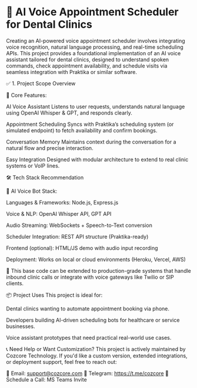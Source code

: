 # **🤖 AI Voice Appointment Scheduler for Dental Clinics**

Creating an AI-powered voice appointment scheduler involves integrating voice recognition, natural language processing, and real-time scheduling APIs. This project provides a foundational implementation of an AI voice assistant tailored for dental clinics, designed to understand spoken commands, check appointment availability, and schedule visits via seamless integration with Praktika or similar software.

✅ 1. Project Scope Overview

🦷 Core Features:

AI Voice Assistant
Listens to user requests, understands natural language using OpenAI Whisper & GPT, and responds clearly.

Appointment Scheduling
Syncs with Praktika’s scheduling system (or simulated endpoint) to fetch availability and confirm bookings.

Conversation Memory
Maintains context during the conversation for a natural flow and precise interaction.

Easy Integration
Designed with modular architecture to extend to real clinic systems or VoIP lines.

🛠️ Tech Stack Recommendation

📱 AI Voice Bot Stack:

Languages & Frameworks: Node.js, Express.js

Voice & NLP: OpenAI Whisper API, GPT API

Audio Streaming: WebSockets + Speech-to-Text conversion

Scheduler Integration: REST API structure (Praktika-ready)

Frontend (optional): HTML/JS demo with audio input recording

Deployment: Works on local or cloud environments (Heroku, Vercel, AWS)

🔗 This base code can be extended to production-grade systems that handle inbound clinic calls or integrate with voice gateways like Twilio or SIP clients.

📦 Project Uses
This project is ideal for:

Dental clinics wanting to automate appointment booking via phone.

Developers building AI-driven scheduling bots for healthcare or service businesses.

Voice assistant prototypes that need practical real-world use cases.

📞 Need Help or Want Customization?
This project is actively maintained by Cozcore Technology. If you'd like a custom version, extended integrations, or deployment support, feel free to reach out:

📧 Email: support@cozcore.com
💬 Telegram: https://t.me/cozcore
📅 Schedule a Call: MS Teams Invite
